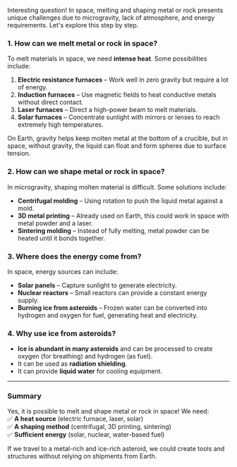 Interesting question! In space, melting and shaping metal or rock presents unique challenges due to microgravity, lack of atmosphere, and energy requirements. Let's explore this step by step.
### **1. How can we melt metal or rock in space?**  
To melt materials in space, we need **intense heat**. Some possibilities include:

1. **Electric resistance furnaces** – Work well in zero gravity but require a lot of energy.  
2. **Induction furnaces** – Use magnetic fields to heat conductive metals without direct contact.  
3. **Laser furnaces** – Direct a high-power beam to melt materials.  
4. **Solar furnaces** – Concentrate sunlight with mirrors or lenses to reach extremely high temperatures.  

On Earth, gravity helps keep molten metal at the bottom of a crucible, but in space, without gravity, the liquid can float and form spheres due to surface tension.

### **2. How can we shape metal or rock in space?**  
In microgravity, shaping molten material is difficult. Some solutions include:  
- **Centrifugal molding** – Using rotation to push the liquid metal against a mold.  
- **3D metal printing** – Already used on Earth, this could work in space with metal powder and a laser.  
- **Sintering molding** – Instead of fully melting, metal powder can be heated until it bonds together.  

### **3. Where does the energy come from?**  
In space, energy sources can include:  
- **Solar panels** – Capture sunlight to generate electricity.  
- **Nuclear reactors** – Small reactors can provide a constant energy supply.  
- **Burning ice from asteroids** – Frozen water can be converted into hydrogen and oxygen for fuel, generating heat and electricity.  

### **4. Why use ice from asteroids?**  
- **Ice is abundant in many asteroids** and can be processed to create oxygen (for breathing) and hydrogen (as fuel).  
- It can be used as **radiation shielding**.  
- It can provide **liquid water** for cooling equipment.  

---

### **Summary**  
Yes, it is possible to melt and shape metal or rock in space! We need:  
✅ **A heat source** (electric furnace, laser, solar)  
✅ **A shaping method** (centrifugal, 3D printing, sintering)  
✅ **Sufficient energy** (solar, nuclear, water-based fuel)  

If we travel to a metal-rich and ice-rich asteroid, we could create tools and structures without relying on shipments from Earth.
